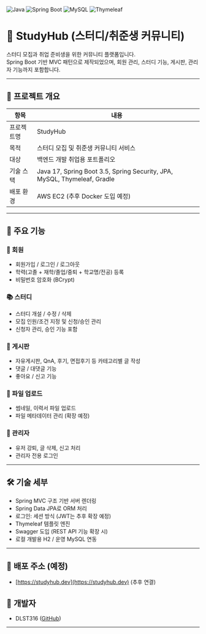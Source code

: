 ![Java](https://img.shields.io/badge/Java-17-blue)
![Spring Boot](https://img.shields.io/badge/Spring%20Boot-3.5-brightgreen)
![MySQL](https://img.shields.io/badge/DB-MySQL-yellow)
![Thymeleaf](https://img.shields.io/badge/View-Thymeleaf-lightgrey)

# 🧠 StudyHub (스터디/취준생 커뮤니티)

스터디 모집과 취업 준비생을 위한 커뮤니티 플랫폼입니다.  
Spring Boot 기반 MVC 패턴으로 제작되었으며, 회원 관리, 스터디 기능, 게시판, 관리자 기능까지 포함합니다.

---

## 🚀 프로젝트 개요

| 항목    | 내용                                                                       |
|-------|--------------------------------------------------------------------------|
| 프로젝트명 | StudyHub                                                                 |
| 목적    | 스터디 모집 및 취준생 커뮤니티 서비스                                                    |
| 대상    | 백엔드 개발 취업용 포트폴리오                                                         |
| 기술 스택 | Java 17, Spring Boot 3.5, Spring Security, JPA, MySQL, Thymeleaf, Gradle |
| 배포 환경 | AWS EC2 (추후 Docker 도입 예정)                                          |

---

## 🧩 주요 기능

### 🔐 회원
- 회원가입 / 로그인 / 로그아웃
- 학력(고졸 + 재학/졸업/중퇴 + 학교명/전공) 등록
- 비밀번호 암호화 (BCrypt)

### 📚 스터디
- 스터디 개설 / 수정 / 삭제
- 모집 인원/조건 지정 및 신청/승인 관리
- 신청자 관리, 승인 기능 포함

### 📝 게시판
- 자유게시판, QnA, 후기, 면접후기 등 카테고리별 글 작성
- 댓글 / 대댓글 기능
- 좋아요 / 신고 기능

### 📁 파일 업로드
- 썸네일, 이력서 파일 업로드
- 파일 메타데이터 관리 (확장 예정)

### 👑 관리자
- 유저 강퇴, 글 삭제, 신고 처리
- 관리자 전용 로그인

---

## 🛠 기술 세부

- Spring MVC 구조 기반 서버 렌더링
- Spring Data JPA로 ORM 처리
- 로그인: 세션 방식 (JWT는 추후 확장 예정)
- Thymeleaf 템플릿 엔진
- Swagger 도입 (REST API 기능 확장 시)
- 로컬 개발용 H2 / 운영 MySQL 연동


---

## 🔗 배포 주소 (예정)
- [https://studyhub.dev](https://studyhub.dev) (추후 연결)

## 👤 개발자
- DLST316 ([GitHub](https://github.com/DLST316))

---
